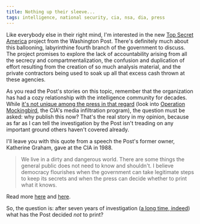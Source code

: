 ```yaml
---
title: Nothing up their sleeve...
tags: intelligence, national security, cia, nsa, dia, press
---
```


Like everybody else in their right mind, I'm interested in the new [Top Secret America](http://projects.washingtonpost.com/top-secret-america/) project from the Washington Post. There's definitely much about this ballooning, labyrinthine fourth branch of the government to discuss. The project promises to explore the lack of accountability arising from all the secrecy and compartmentalization, the confusion and duplication of effort resulting from the creation of so much analysis material, and the private contractors being used to soak up all that excess cash thrown at these agencies.

As you read the Post's stories on this topic, remember that the organization has had a cozy relationship with the intelligence community for decades. While [it's not unique among the press in that regard](http://tmh.floonet.net/articles/cia_press.html) (look into [Operation Mockingbird](http://en.wikipedia.org/wiki/Operation_Mockingbird), the CIA's media infiltration program), the question must be asked: why publish this now? That's the real story in my opinion, because as far as I can tell the investigation by the Post isn't treading on any important ground others haven't covered already.

I'll leave you with this quote from a speech the Post's former owner, Katherine Graham, gave at the CIA in 1988.

> We live in a dirty and dangerous world. There are some things the general public does not need to know and shouldn't. I believe democracy flourishes when the government can take legitimate steps to keep its secrets and when the press can decide whether to print what it knows.

Read more [here](http://onlinejournal.com/artman/publish/article_175.shtml) and [here](http://www.wanttoknow.info/secrecygraham).

So, the question is: after seven years of investigation ([a long time, indeed](http://www.democracynow.org/2010/7/19/tim_shorrock_asks_why_it_took)) what has the Post decided _not_ to print? 